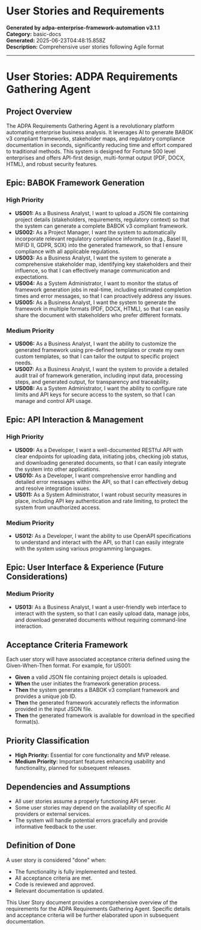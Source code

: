 # User Stories and Requirements

**Generated by adpa-enterprise-framework-automation v3.1.1**  
**Category:** basic-docs  
**Generated:** 2025-06-23T04:48:15.858Z  
**Description:** Comprehensive user stories following Agile format

---

# User Stories: ADPA Requirements Gathering Agent

## Project Overview

The ADPA Requirements Gathering Agent is a revolutionary platform automating enterprise business analysis.  It leverages AI to generate BABOK v3 compliant frameworks, stakeholder maps, and regulatory compliance documentation in seconds, significantly reducing time and effort compared to traditional methods.  This system is designed for Fortune 500 level enterprises and offers API-first design, multi-format output (PDF, DOCX, HTML), and robust security features.


## Epic:  BABOK Framework Generation

### High Priority

* **US001:** As a Business Analyst, I want to upload a JSON file containing project details (stakeholders, requirements, regulatory context) so that the system can generate a complete BABOK v3 compliant framework.
* **US002:** As a Project Manager, I want the system to automatically incorporate relevant regulatory compliance information (e.g., Basel III, MiFID II, GDPR, SOX) into the generated framework, so that I ensure compliance with all applicable regulations.
* **US003:** As a Business Analyst, I want the system to generate a comprehensive stakeholder map, identifying key stakeholders and their influence, so that I can effectively manage communication and expectations.
* **US004:** As a System Administrator, I want to monitor the status of framework generation jobs in real-time, including estimated completion times and error messages, so that I can proactively address any issues.
* **US005:** As a Business Analyst, I want the system to generate the framework in multiple formats (PDF, DOCX, HTML), so that I can easily share the document with stakeholders who prefer different formats.


### Medium Priority

* **US006:** As a Business Analyst, I want the ability to customize the generated framework using pre-defined templates or create my own custom templates, so that I can tailor the output to specific project needs.
* **US007:** As a Business Analyst, I want the system to provide a detailed audit trail of framework generation, including input data, processing steps, and generated output, for transparency and traceability.
* **US008:** As a System Administrator, I want the ability to configure rate limits and API keys for secure access to the system, so that I can manage and control API usage.


## Epic: API Interaction & Management

### High Priority

* **US009:** As a Developer, I want a well-documented RESTful API with clear endpoints for uploading data, initiating jobs, checking job status, and downloading generated documents, so that I can easily integrate the system into other applications.
* **US010:** As a Developer, I want comprehensive error handling and detailed error messages within the API, so that I can effectively debug and resolve integration issues.
* **US011:** As a System Administrator, I want robust security measures in place, including API key authentication and rate limiting, to protect the system from unauthorized access.


### Medium Priority

* **US012:** As a Developer, I want the ability to use OpenAPI specifications to understand and interact with the API, so that I can easily integrate with the system using various programming languages.


## Epic:  User Interface & Experience (Future Considerations)

### Medium Priority

* **US013:** As a Business Analyst, I want a user-friendly web interface to interact with the system, so that I can easily upload data, manage jobs, and download generated documents without requiring command-line interaction.


## Acceptance Criteria Framework

Each user story will have associated acceptance criteria defined using the Given-When-Then format.  For example, for US001:

* **Given** a valid JSON file containing project details is uploaded.
* **When** the user initiates the framework generation process.
* **Then** the system generates a BABOK v3 compliant framework and provides a unique job ID.
* **Then** the generated framework accurately reflects the information provided in the input JSON file.
* **Then** the generated framework is available for download in the specified format(s).


## Priority Classification

* **High Priority:** Essential for core functionality and MVP release.
* **Medium Priority:** Important features enhancing usability and functionality, planned for subsequent releases.


## Dependencies and Assumptions

* All user stories assume a properly functioning API server.
* Some user stories may depend on the availability of specific AI providers or external services.
*  The system will handle potential errors gracefully and provide informative feedback to the user.

## Definition of Done

A user story is considered "done" when:

* The functionality is fully implemented and tested.
* All acceptance criteria are met.
* Code is reviewed and approved.
* Relevant documentation is updated.


This User Story document provides a comprehensive overview of the requirements for the ADPA Requirements Gathering Agent.  Specific details and acceptance criteria will be further elaborated upon in subsequent documentation.
